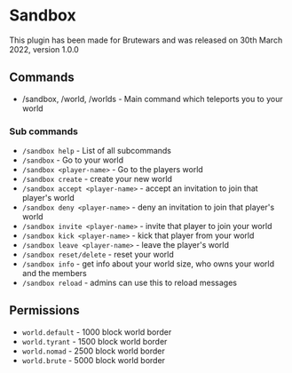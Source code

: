 # Sandbox
 This plugin has been made for Brutewars and was released on 30th March 2022, version 1.0.0

## Commands
- /sandbox, /world, /worlds - Main command which teleports you to your world

### Sub commands
- `/sandbox help` - List of all subcommands
- `/sandbox` - Go to your world
- `/sandbox <player-name>` - Go to the players world
- `/sandbox create` - create your new world
- `/sandbox accept <player-name>` - accept an invitation to join that player's world
- `/sandbox deny <player-name>` - deny an invitation to join that player's world
- `/sandbox invite <player-name>` - invite that player to join your world
- `/sandbox kick <player-name>` - kick that player from your world
- `/sandbox leave <player-name>` - leave the player's world
- `/sandbox reset/delete` - reset your world
- `/sandbox info` - get info about your world size, who owns your world and the members
- `/sandbox reload` - admins can use this to reload messages


## Permissions
- `world.default` - 1000 block world border
- `world.tyrant` - 1500 block world border
- `world.nomad` - 2500 block world border
- `world.brute` - 5000 block world border
